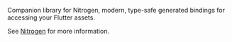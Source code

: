 Companion library for Nitrogen, modern, type-safe generated bindings for accessing your Flutter assets.

See [Nitrogen](../nitrogen) for more information.
